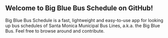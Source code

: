 ## Welcome to Big Blue Bus Schedule on GitHub! ##

Big Blue Bus Schedule is a fast, lightweight and easy-to-use app for looking up
bus schedules of Santa Monica Municipal Bus Lines, a.k.a. the Big Blue Bus. Feel
free to browse around and contribute. 


